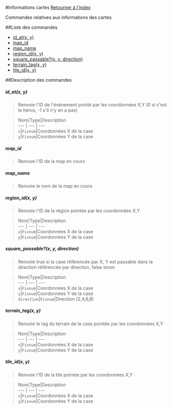 #Informations cartes
[Retourner à l'index](__command_list.md)

Commandes relatives aux informations des cartes

##Liste des commandes
*    [id_at(x, y)](#id_atx-y)
*    [map_id](#map_id)
*    [map_name](#map_name)
*    [region_id(x, y)](#region_idx-y)
*    [square_passable?(x, y, direction)](#square_passable?x-y-direction)
*    [terrain_tag(x, y)](#terrain_tagx-y)
*    [tile_id(x, y)](#tile_idx-y)


##Description des commandes
##### id_at(x, y)

> Renvoie l'ID de l'évènement pointé par les coordonnées X,Y (0 si c'est le héros, -1 s'il n'y en a pas)

  
> Nom|Type|Description  
--- | --- | ---  
`x`|`Fixnum`|Coordonnées X de la case  
`y`|`Fixnum`|Coordonnées Y de la case  


##### map_id

> Renvoie l'ID de la map en cours

  
> 

##### map_name

> Renvoie le nom de la map en cours

  
> 

##### region_id(x, y)

> Renvoie l'ID de la région pointée par les coordonnées X,Y

  
> Nom|Type|Description  
--- | --- | ---  
`x`|`Fixnum`|Coordonnées X de la case  
`y`|`Fixnum`|Coordonnées Y de la case  


##### square_passable?(x, y, direction)

> Renvoie true si la case référencée par X, Y est passable dans la direction référencée par direction, false sinon

  
> Nom|Type|Description  
--- | --- | ---  
`x`|`Fixnum`|Coordonnées X de la case  
`y`|`Fixnum`|Coordonnées Y de la case  
`direction`|`Fixnum`|Direction (2,4,6,8)  


##### terrain_tag(x, y)

> Renvoie le tag du terrain de la case pointée par les coordonnées X,Y

  
> Nom|Type|Description  
--- | --- | ---  
`x`|`Fixnum`|Coordonnées X de la case  
`y`|`Fixnum`|Coordonnées Y de la case  


##### tile_id(x, y)

> Renvoie l'ID de la tile pointée par les coordonnées X,Y

  
> Nom|Type|Description  
--- | --- | ---  
`x`|`Fixnum`|Coordonnées X de la case  
`y`|`Fixnum`|Coordonnées Y de la case  


